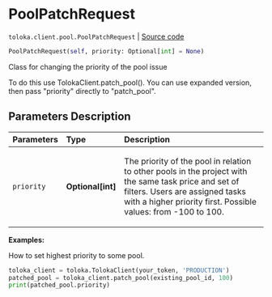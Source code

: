# PoolPatchRequest
`toloka.client.pool.PoolPatchRequest` | [Source code](https://github.com/Toloka/toloka-kit/blob/v0.1.25/src/client/pool/__init__.py#L270)

```python
PoolPatchRequest(self, priority: Optional[int] = None)
```

Class for changing the priority of the pool issue


To do this use TolokaClient.patch_pool(). You can use expanded version, then pass "priority" directly to "patch_pool".

## Parameters Description

| Parameters | Type | Description |
| :----------| :----| :-----------|
`priority`|**Optional\[int\]**|<p>The priority of the pool in relation to other pools in the project with the same task price and set of filters. Users are assigned tasks with a higher priority first. Possible values: from -100 to 100.</p>

**Examples:**

How to set highest priority to some pool.

```python
toloka_client = toloka.TolokaClient(your_token, 'PRODUCTION')
patched_pool = toloka_client.patch_pool(existing_pool_id, 100)
print(patched_pool.priority)
```
